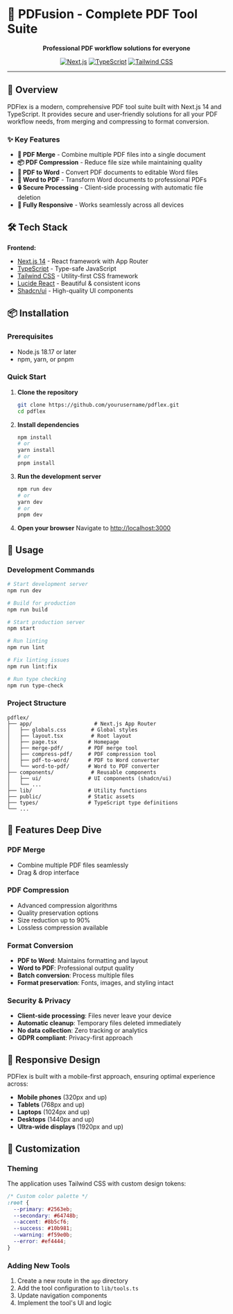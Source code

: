 # 📄 PDFusion - Complete PDF Tool Suite

<div align="center">


**Professional PDF workflow solutions for everyone**

[![Next.js](https://img.shields.io/badge/Next.js-14-black?style=for-the-badge&logo=next.js)](https://nextjs.org/)
[![TypeScript](https://img.shields.io/badge/TypeScript-007ACC?style=for-the-badge&logo=typescript&logoColor=white)](https://www.typescriptlang.org/)
[![Tailwind CSS](https://img.shields.io/badge/Tailwind_CSS-38B2AC?style=for-the-badge&logo=tailwind-css&logoColor=white)](https://tailwindcss.com/)


</div>

---

## 🚀 Overview

PDFlex is a modern, comprehensive PDF tool suite built with Next.js 14 and TypeScript. It provides secure and user-friendly solutions for all your PDF workflow needs, from merging and compressing to format conversion.

### ✨ Key Features

- **🔄 PDF Merge** - Combine multiple PDF files into a single document
- **📦 PDF Compression** - Reduce file size while maintaining quality
- **📝 PDF to Word** - Convert PDF documents to editable Word files
- **📄 Word to PDF** - Transform Word documents to professional PDFs
- **🔒 Secure Processing** - Client-side processing with automatic file deletion
- **📱 Fully Responsive** - Works seamlessly across all devices

## 🛠️ Tech Stack

**Frontend:**
- [Next.js 14](https://nextjs.org/) - React framework with App Router
- [TypeScript](https://www.typescriptlang.org/) - Type-safe JavaScript
- [Tailwind CSS](https://tailwindcss.com/) - Utility-first CSS framework
- [Lucide React](https://lucide.dev/) - Beautiful & consistent icons
- [Shadcn/ui](https://ui.shadcn.com/) - High-quality UI components


## 📦 Installation

### Prerequisites

- Node.js 18.17 or later
- npm, yarn, or pnpm

### Quick Start

1. **Clone the repository**
   ```bash
   git clone https://github.com/yourusername/pdflex.git
   cd pdflex
   ```

2. **Install dependencies**
   ```bash
   npm install
   # or
   yarn install
   # or
   pnpm install
   ```

3. **Run the development server**
   ```bash
   npm run dev
   # or
   yarn dev
   # or
   pnpm dev
   ```

4. **Open your browser**
   Navigate to [http://localhost:3000](http://localhost:3000)

## 🎯 Usage

### Development Commands

```bash
# Start development server
npm run dev

# Build for production
npm run build

# Start production server
npm start

# Run linting
npm run lint

# Fix linting issues
npm run lint:fix

# Run type checking
npm run type-check
```

### Project Structure

```
pdflex/
├── app/                    # Next.js App Router
│   ├── globals.css        # Global styles
│   ├── layout.tsx         # Root layout
│   ├── page.tsx          # Homepage
│   ├── merge-pdf/        # PDF merge tool
│   ├── compress-pdf/     # PDF compression tool
│   ├── pdf-to-word/      # PDF to Word converter
│   └── word-to-pdf/      # Word to PDF converter
├── components/            # Reusable components
│   ├── ui/               # UI components (shadcn/ui)
│   └── ...
├── lib/                  # Utility functions
├── public/               # Static assets
├── types/                # TypeScript type definitions
└── ...
```

## 🌟 Features Deep Dive

### PDF Merge
- Combine multiple PDF files seamlessly
- Drag & drop interface

### PDF Compression
- Advanced compression algorithms
- Quality preservation options
- Size reduction up to 90%
- Lossless compression available

### Format Conversion
- **PDF to Word**: Maintains formatting and layout
- **Word to PDF**: Professional output quality
- **Batch conversion**: Process multiple files
- **Format preservation**: Fonts, images, and styling intact

### Security & Privacy
- **Client-side processing**: Files never leave your device
- **Automatic cleanup**: Temporary files deleted immediately
- **No data collection**: Zero tracking or analytics
- **GDPR compliant**: Privacy-first approach

## 📱 Responsive Design

PDFlex is built with a mobile-first approach, ensuring optimal experience across:

- **Mobile phones** (320px and up)
- **Tablets** (768px and up)
- **Laptops** (1024px and up)
- **Desktops** (1440px and up)
- **Ultra-wide displays** (1920px and up)

## 🎨 Customization

### Theming

The application uses Tailwind CSS with custom design tokens:

```css
/* Custom color palette */
:root {
  --primary: #2563eb;
  --secondary: #64748b;
  --accent: #8b5cf6;
  --success: #10b981;
  --warning: #f59e0b;
  --error: #ef4444;
}
```

### Adding New Tools

1. Create a new route in the `app` directory
2. Add the tool configuration to `lib/tools.ts`
3. Update navigation components
4. Implement the tool's UI and logic

